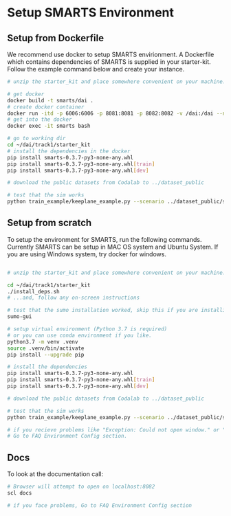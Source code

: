 # Setup SMARTS Environment

## Setup from Dockerfile

We recommend use docker to setup SMARTS envirionment. A Dockerfile which contains dependencies of SMARTS is supplied in 
your starter-kit. Follow the example command below and create your instance.

```bash
# unzip the starter_kit and place somewhere convenient on your machine. (e.x. ~/dai/track1/starter_kit)

# get docker
docker build -t smarts/dai .
# create docker container
docker run -itd -p 6006:6006 -p 8081:8081 -p 8082:8082 -v /dai:/dai --name smarts smarts/dai bash
# get into the docker
docker exec -it smarts bash

# go to working dir
cd ~/dai/track1/starter_kit
# install the dependencies in the docker
pip install smarts-0.3.7-py3-none-any.whl
pip install smarts-0.3.7-py3-none-any.whl[train]
pip install smarts-0.3.7-py3-none-any.whl[dev]

# download the public datasets from Codalab to ../dataset_public

# test that the sim works
python train_example/keeplane_example.py --scenario ../dataset_public/simple_loop/simpleloop_a
```

## Setup from scratch

To setup the environment for SMARTS, run the following commands. Currently SMARTS can be setup in MAC OS system and
Ubuntu System. If you are using Windows system, try docker for windows.


```bash

# unzip the starter_kit and place somewhere convenient on your machine. (e.x. ~/dai/track1/starter_kit)

cd ~/dai/track1/starter_kit
./install_deps.sh
# ...and, follow any on-screen instructions

# test that the sumo installation worked, skip this if you are installing in a server without GUI
sumo-gui

# setup virtual environment (Python 3.7 is required)
# or you can use conda environment if you like.
python3.7 -m venv .venv
source .venv/bin/activate
pip install --upgrade pip

# install the dependencies
pip install smarts-0.3.7-py3-none-any.whl
pip install smarts-0.3.7-py3-none-any.whl[train]
pip install smarts-0.3.7-py3-none-any.whl[dev]

# download the public datasets from Codalab to ../dataset_public

# test that the sim works
python train_example/keeplane_example.py --scenario ../dataset_public/simple_loop/simpleloop_a

# if you recieve problems like "Exception: Could not open window." or "Cannot use SUMO"
# Go to FAQ Environment Config section.
```

## Docs

To look at the documentation call:

```bash
# Browser will attempt to open on localhost:8082
scl docs

# if you face problems, Go to FAQ Environment Config section
```


